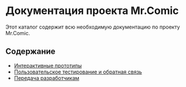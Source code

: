 # Документация проекта Mr.Comic

Этот каталог содержит всю необходимую документацию по проекту Mr.Comic.

## Содержание

*   [Интерактивные прототипы](InteractivePrototypes.md)
*   [Пользовательское тестирование и обратная связь](UserTestingFeedback.md)
*   [Передача разработчикам](DeveloperHandoff.md)


